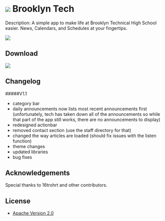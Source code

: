 # <img src="https://lh4.ggpht.com/uyFH3tRvHA9K_3zaX-EP2_GuTfK0quzzHUiuTPhjZsdl88nYlDixSuPMn0iZqJ5wH4E"/>      Brooklyn Tech

Description: A simple app to make life at Brooklyn Technical High School easier. News, Calendars, and Schedules at your fingertips.

  <img src="http://s29.postimg.org/9ea7v0o1j/graphic.png"/>

## Download
<a href="https://play.google.com/store/apps/details?id=com.tod.android.bths" alt="logo" title="Download from Google Play">
  <img src="http://developer.android.com/images/brand/en_app_rgb_wo_60.png">
</a>

## Changelog
#####V1.1
- category bar
- daily announcements now lists most recent announcements first
(unfortunately, tech has taken down all of the announcements so while that part of the app still works, there are no announcements to display)
- redesigned actionbar
- removed contact section (use the staff directory for that)
- changed the way articles are loaded (should fix issues with the listen function)
- theme changes
- updated libraries
- bug fixes

## Acknowledgements

Special thanks to 16trohrt and other contributors.

## License

* [Apache Version 2.0](http://www.apache.org/licenses/LICENSE-2.0.html)
